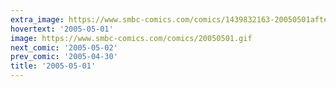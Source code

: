 ```yaml
---
extra_image: https://www.smbc-comics.com/comics/1439832163-20050501after.png
hovertext: '2005-05-01'
image: https://www.smbc-comics.com/comics/20050501.gif
next_comic: '2005-05-02'
prev_comic: '2005-04-30'
title: '2005-05-01'
---
```


